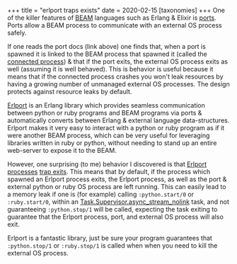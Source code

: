 +++
title = "erlport traps exists"
date = 2020-02-15
[taxonomies]
+++
One of the killer features of [BEAM](https://en.wikipedia.org/wiki/BEAM_(Erlang_virtual_machine)) 
languages such as Erlang & Elixir is [ports](http://erlang.org/doc/reference_manual/ports.html). 
Ports allow a BEAM process to communicate with an external OS process safely.

If one reads the port docs (link above) one finds that, when a port is spawned
it is linked to the BEAM process that spawned it (called the [connected process](http://erlang.org/doc/tutorial/c_port.html)) 
& that if the port exits, the external OS process exits as well (assuming it is well behaved).
This is behavior is useful because it means that if the connected process crashes
you won't leak resources by having a growing number of unmanaged external OS
processes. The design protects against resource leaks by default.

[Erlport](http://erlport.org/) is an Erlang library which provides seamless
communication between python or ruby programs and BEAM programs via ports & 
automatically converts between Erlang & external language data-structures. Erlport
makes it very easy to interact with a python or ruby program as if it were another BEAM process,
which can be very useful for leveraging libraries written in ruby or python,
without needing to stand up an entire web-server to expose it to the BEAM.

However, one surprising (to me) behavior I discovered is that [Erlport processes](https://github.com/hdima/erlport/blob/master/src/erlport.erl#L118)
[trap exits](http://erlang.org/doc/reference_manual/processes.html#receiving-exit-signals).
This means that by default, if the process which spawned an
Erlport process exits, the Erlport process, as well as the port & external python
or ruby OS process are left running. This can easily lead to a memory leak if
one is (for example) calling `:python.start/0` or `:ruby.start/0`, within an
[Task.Supervisor.async_stream_nolink](https://hexdocs.pm/elixir/Task.Supervisor.html#async_stream_nolink/6)
task, and not guaranteeing `:python.stop/1` will be called, expecting
the task exiting to guarantee that the Erlport process, port, and external OS
process will also exit.

Erlport is a fantastic library, just be sure your program guarantees that
`:python.stop/1` or `:ruby.stop/1` is called when when you need to kill the external
OS process.
